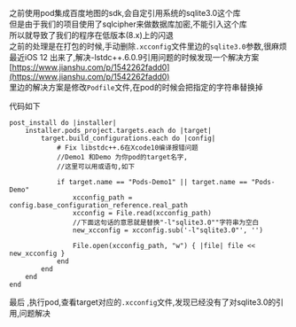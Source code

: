 
之前使用pod集成百度地图的sdk,会自定引用系统的sqlite3.0这个库  
但是由于我们的项目使用了sqlcipher来做数据库加密,不能引入这个库    
所以就导致了我们的程序在低版本(8.x)上的闪退   
之前的处理是在打包的时候,手动删除```.xcconfig```文件里边的```sqlite3.0```参数,很麻烦    
最近iOS 12 出来了,解决-lstdc++.6.0.9引用问题的时候发现一个解决方案[https://www.jianshu.com/p/1542262fadd0](https://www.jianshu.com/p/1542262fadd0)       
里边的解决方案是修改```Podfile```文件,在pod的时候会把指定的字符串替换掉     

代码如下

```
post_install do |installer|
    installer.pods_project.targets.each do |target|
        target.build_configurations.each do |config|
            # Fix libstdc++.6在Xcode10编译报错问题
            //Demo1 和Demo 为你pod的target名字,
            //这里可以用或语句,如下
            
            if target.name == "Pods-Demo1" || target.name == "Pods-Demo"
                xcconfig_path = config.base_configuration_reference.real_path
                xcconfig = File.read(xcconfig_path)
                //下面这句话的意思就是替换"-l"sqlite3.0""字符串为空白
                new_xcconfig = xcconfig.sub('-l"sqlite3.0"', '')
                
                File.open(xcconfig_path, "w") { |file| file << new_xcconfig }
            end
        end
    end
end

```

最后 ,执行pod,查看target对应的```.xcconfig```文件,发现已经没有了对sqlite3.0的引用,问题解决